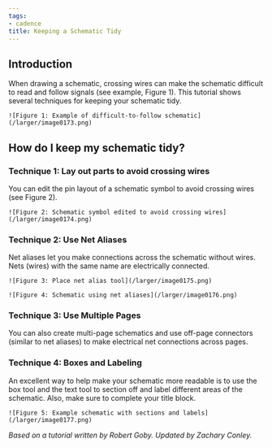 ```yaml
---
tags:
- cadence
title: Keeping a Schematic Tidy
---
```


## Introduction

When drawing a schematic, crossing wires can make the schematic difficult to read and follow signals (see example, Figure 1). This tutorial shows several techniques for keeping your schematic tidy.

    ![Figure 1: Example of difficult-to-follow schematic](/larger/image0173.png)

## How do I keep my schematic tidy?

### Technique 1: Lay out parts to avoid crossing wires

You can edit the pin layout of a schematic symbol to avoid crossing wires (see Figure 2).

    ![Figure 2: Schematic symbol edited to avoid crossing wires](/larger/image0174.png)

### Technique 2: Use Net Aliases

Net aliases let you make connections across the schematic without wires. Nets (wires) with the same name are electrically connected.

    ![Figure 3: Place net alias tool](/larger/image0175.png)

    ![Figure 4: Schematic using net aliases](/larger/image0176.png)

### Technique 3: Use Multiple Pages

You can also create multi-page schematics and use off-page connectors (similar to net aliases) to make electrical net connections across pages.

### Technique 4: Boxes and Labeling

An excellent way to help make your schematic more readable is to use the box tool and the text tool to section off and label different areas of the schematic. Also, make sure to complete your title block.

    ![Figure 5: Example schematic with sections and labels](/larger/image0177.png)
               
*Based on a tutorial written by Robert Goby. Updated by Zachary Conley.*
